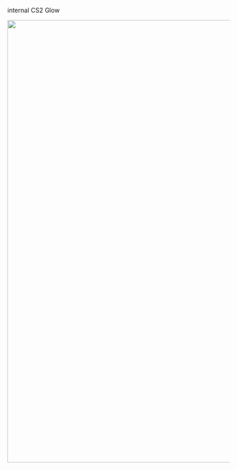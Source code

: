 
internal CS2 Glow

<img width=1000 src="https://github.com/ReFo0/cs2-internal-glow/blob/ReFo/image.png">
